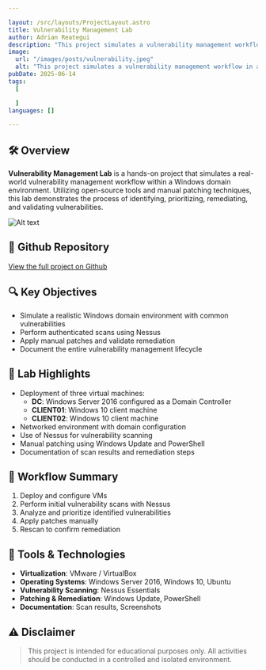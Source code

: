 ```yaml
---

layout: /src/layouts/ProjectLayout.astro
title: Vulnerability Management Lab
author: Adrian Reategui
description: "This project simulates a vulnerability management workflow in a local Windows environment using open-source tools and manual patching."
image:
  url: "/images/posts/vulnerability.jpeg"
  alt: "This project simulates a vulnerability management workflow in a local Windows environment using open-source tools and manual patching"
pubDate: 2025-06-14
tags:
  [

  ]
languages: []

---
```


## 🛠️ Overview

**Vulnerability Management Lab** is a hands-on project that simulates a real-world vulnerability management workflow within a Windows domain environment. Utilizing open-source tools and manual patching techniques, this lab demonstrates the process of identifying, prioritizing, remediating, and validating vulnerabilities.

![Alt text](/images/posts/topology.jpg)

## 🔗 Github Repository
[View the full project on Github](https://github.com/reatva/Vulnerability-Management-Lab)


## 🔍 Key Objectives

- Simulate a realistic Windows domain environment with common vulnerabilities
- Perform authenticated scans using Nessus
- Apply manual patches and validate remediation
- Document the entire vulnerability management lifecycle

## 🔐 Lab Highlights 

- Deployment of three virtual machines: 
  - **DC**: Windows Server 2016 configured as a Domain Controller
  - **CLIENT01**: Windows 10 client machine
  - **CLIENT02**: Windows 10 client machine 
- Networked environment with domain configuration
- Use of Nessus for vulnerability scanning
- Manual patching using Windows Update and PowerShell
- Documentation of scan results and remediation steps

## 🔄 Workflow Summary

1. Deploy and configure VMs
2. Perform initial vulnerability scans with Nessus
3. Analyze and prioritize identified vulnerabilities
4. Apply patches manually
5. Rescan to confirm remediation

## 🧰 Tools & Technologies

- **Virtualization**:	VMware / VirtualBox
- **Operating Systems**: Windows Server 2016, Windows 10, Ubuntu
- **Vulnerability Scanning**: Nessus Essentials
- **Patching & Remediation**:	Windows Update, PowerShell
- **Documentation**: Scan results, Screenshots

## ⚠️ Disclaimer
> This project is intended for educational purposes only. All activities should be conducted in a controlled and isolated environment.

